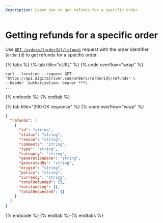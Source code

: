 ```yaml
---
description: Learn how to get refunds for a specific order.
---
```


# Getting refunds for a specific order

Use [`GET /orders/{orderId}/refunds`](https://www.digitalriver.com/docs/commerce-admin-api/#tag/Refund/paths/\~1orders\~1%7BorderId%7D\~1refunds/get) request with the order identifier (`orderId`) to get refunds for a specific order.

{% tabs %}
{% tab title="cURL" %}
{% code overflow="wrap" %}
```http
curl --location --request GET 'https://api.digitalriver.com/orders/{orderid}/refunds' \
--header 'authorization: bearer ***\
...
```
{% endcode %}
{% endtab %}

{% tab title="200 OK response" %}
{% code overflow="wrap" %}
```json
{
  "refunds": [
    {
      "id": "string",
      "status": "string",
      "reason": "string",
      "comments": "string",
      "type": "string",
      "category": "string",
      "generationDate": "string",
      "generatedBy": "string",
      "origin": "string",
      "policy": "string",
      "currency": "string",
      "totalRefunded": {},
      "outstanding": {},
      "totalRequested": {}
    }
  ]
}
```
{% endcode %}
{% endtab %}
{% endtabs %}

